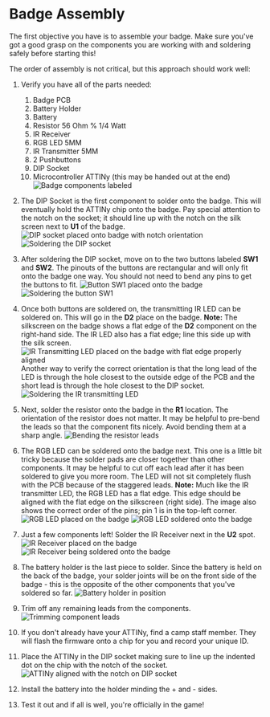 

# Badge Assembly
The first objective you have is to assemble your badge. Make sure you've got a good grasp on the components you are working with and soldering safely before starting this!

The order of assembly is not critical, but this approach should work well:
 1. Verify you have all of the parts needed:
	 1. Badge PCB
	 2. Battery Holder
	 3. Battery
	 4. Resistor 56 Ohm % 1/4 Watt
	 5. IR Receiver
	 6. RGB LED 5MM
	 7. IR Transmitter 5MM
	 8. 2 Pushbuttons
	 9. DIP Socket
	 10. Microcontroller ATTINy (this may be handed out at the end)
![Badge components labeled](https://github.com/DSUmjham/GenCyber/blob/master/Badge/Images/assembly01.jpeg?raw=true)

2. The DIP Socket is the first component to solder onto the badge. This will eventually hold the ATTINy chip onto the badge. Pay special attention to the notch on the socket; it should line up with the notch on the silk screen next to **U1** of the badge.
![DIP socket placed onto badge with notch orientation](https://github.com/DSUmjham/GenCyber/blob/master/Badge/Images/assembly02.jpg?raw=true)
![Soldering the DIP socket](https://github.com/DSUmjham/GenCyber/blob/master/Badge/Images/assembly03.jpg?raw=true)
3. After soldering the DIP socket, move on to the two buttons labeled **SW1** and **SW2**. The pinouts of the buttons are rectangular and will only fit onto the badge one way. You should not need to bend any pins to get the buttons to fit.
![Button SW1 placed onto the badge](https://github.com/DSUmjham/GenCyber/blob/master/Badge/Images/assembly04.jpg?raw=true)
![Soldering the button SW1](https://github.com/DSUmjham/GenCyber/blob/master/Badge/Images/assembly05.jpg?raw=true)
4. Once both buttons are soldered on, the transmitting IR LED can be soldered on. This will go in the **D2** place on the badge. **Note:** The silkscreen on the badge shows a flat edge of the **D2** component on the right-hand side. The IR LED also has a flat edge; line this side up with the silk screen.
![IR Transmitting LED placed on the badge with flat edge properly aligned](https://github.com/DSUmjham/GenCyber/blob/master/Badge/Images/assembly06.jpg?raw=true)
Another way to verify the correct orientation is that the long lead of the LED is through the hole closest to the outside edge of the PCB and the short lead is through the hole closest to the DIP socket.
![Soldering the IR transmitting LED](https://github.com/DSUmjham/GenCyber/blob/master/Badge/Images/assembly07.jpg?raw=true)
5. Next, solder the resistor onto the badge in the **R1** location. The orientation of the resistor does not matter. It may be helpful to pre-bend the leads so that the component fits nicely. Avoid bending them at a sharp angle.
![Bending the resistor leads](https://github.com/DSUmjham/GenCyber/blob/master/Badge/Images/assembly08.jpg?raw=true)
6. The RGB LED can be soldered onto the badge next. This one is a little bit tricky because the solder pads are closer together than other components. It may be helpful to cut off each lead after it has been soldered to give you more room. The LED will not sit completely flush with the PCB because of the staggered leads. **Note:** Much like the IR transmitter LED, the RGB LED has a flat edge. This edge should be aligned with the flat edge on the silkscreen (right side). The image also shows the correct order of the pins; pin 1 is in the top-left corner.
![RGB LED placed on the badge](https://github.com/DSUmjham/GenCyber/blob/master/Badge/Images/assembly09.jpg?raw=true)
![RGB LED soldered onto the badge](https://github.com/DSUmjham/GenCyber/blob/master/Badge/Images/assembly10.jpg?raw=true)
7. Just a few components left! Solder the IR Receiver next in the **U2** spot.
![IR Receiver placed on the badge](https://github.com/DSUmjham/GenCyber/blob/master/Badge/Images/assembly11.jpg?raw=true)
![IR Receiver being soldered onto the badge](https://github.com/DSUmjham/GenCyber/blob/master/Badge/Images/assembly12.jpg?raw=true)
8. The battery holder is the last piece to solder. Since the battery is held on the back of the badge, your solder joints will be on the front side of the badge - this is the opposite of the other components that you've soldered so far.
![Battery holder in position](https://github.com/DSUmjham/GenCyber/blob/master/Badge/Images/assembly13.jpg?raw=true)
9. Trim off any remaining leads from the components.
![Trimming component leads](https://github.com/DSUmjham/GenCyber/blob/master/Badge/Images/assembly14.jpg?raw=true)
10. If you don't already have your ATTINy, find a camp staff member. They will flash the firmware onto a chip for you and record your unique ID.
11. Place the ATTINy in the DIP socket making sure to line up the indented dot on the chip with the notch of the socket.
![ATTINy aligned with the notch on DIP socket](https://github.com/DSUmjham/GenCyber/blob/master/Badge/Images/assembly15.jpeg?raw=true)
13. Install the battery into the holder minding the + and - sides.
14.  Test it out and if all is well, you're officially in the game!
